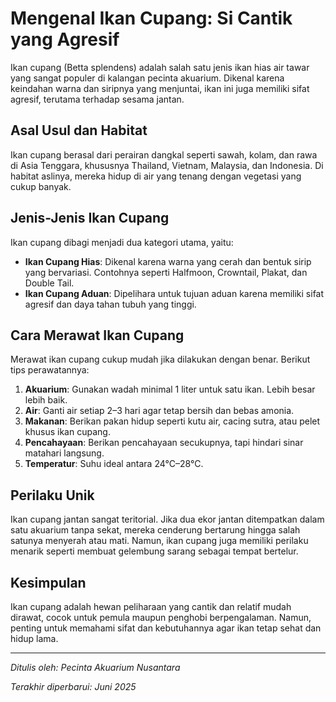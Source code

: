 # Mengenal Ikan Cupang: Si Cantik yang Agresif

Ikan cupang (Betta splendens) adalah salah satu jenis ikan hias air tawar yang sangat populer di kalangan pecinta akuarium. Dikenal karena keindahan warna dan siripnya yang menjuntai, ikan ini juga memiliki sifat agresif, terutama terhadap sesama jantan.

## Asal Usul dan Habitat

Ikan cupang berasal dari perairan dangkal seperti sawah, kolam, dan rawa di Asia Tenggara, khususnya Thailand, Vietnam, Malaysia, dan Indonesia. Di habitat aslinya, mereka hidup di air yang tenang dengan vegetasi yang cukup banyak.

## Jenis-Jenis Ikan Cupang

Ikan cupang dibagi menjadi dua kategori utama, yaitu:

* **Ikan Cupang Hias**: Dikenal karena warna yang cerah dan bentuk sirip yang bervariasi. Contohnya seperti Halfmoon, Crowntail, Plakat, dan Double Tail.
* **Ikan Cupang Aduan**: Dipelihara untuk tujuan aduan karena memiliki sifat agresif dan daya tahan tubuh yang tinggi.

## Cara Merawat Ikan Cupang

Merawat ikan cupang cukup mudah jika dilakukan dengan benar. Berikut tips perawatannya:

1. **Akuarium**: Gunakan wadah minimal 1 liter untuk satu ikan. Lebih besar lebih baik.
2. **Air**: Ganti air setiap 2–3 hari agar tetap bersih dan bebas amonia.
3. **Makanan**: Berikan pakan hidup seperti kutu air, cacing sutra, atau pelet khusus ikan cupang.
4. **Pencahayaan**: Berikan pencahayaan secukupnya, tapi hindari sinar matahari langsung.
5. **Temperatur**: Suhu ideal antara 24°C–28°C.

## Perilaku Unik

Ikan cupang jantan sangat teritorial. Jika dua ekor jantan ditempatkan dalam satu akuarium tanpa sekat, mereka cenderung bertarung hingga salah satunya menyerah atau mati. Namun, ikan cupang juga memiliki perilaku menarik seperti membuat gelembung sarang sebagai tempat bertelur.

## Kesimpulan

Ikan cupang adalah hewan peliharaan yang cantik dan relatif mudah dirawat, cocok untuk pemula maupun penghobi berpengalaman. Namun, penting untuk memahami sifat dan kebutuhannya agar ikan tetap sehat dan hidup lama.

---

*Ditulis oleh: Pecinta Akuarium Nusantara*

*Terakhir diperbarui: Juni 2025*
